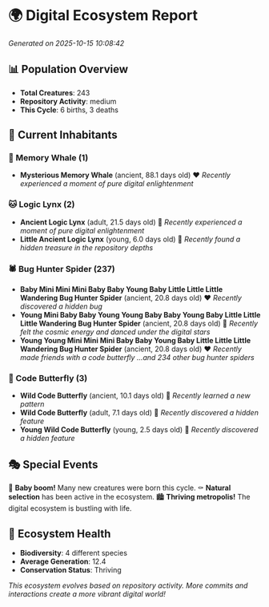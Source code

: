# 🌍 Digital Ecosystem Report
*Generated on 2025-10-15 10:08:42*

## 📊 Population Overview
- **Total Creatures**: 243
- **Repository Activity**: medium
- **This Cycle**: 6 births, 3 deaths

## 👥 Current Inhabitants

### 🐋 Memory Whale (1)
- **Mysterious Memory Whale** (ancient, 88.1 days old) ❤️
  *Recently experienced a moment of pure digital enlightenment*

### 🐱 Logic Lynx (2)
- **Ancient Logic Lynx** (adult, 21.5 days old) 💛
  *Recently experienced a moment of pure digital enlightenment*
- **Little Ancient Logic Lynx** (young, 6.0 days old) 💚
  *Recently found a hidden treasure in the repository depths*

### 🕷️ Bug Hunter Spider (237)
- **Baby Mini Mini Mini Baby Baby Young Baby Little Little Little Wandering Bug Hunter Spider** (ancient, 20.8 days old) ❤️
  *Recently discovered a hidden bug*
- **Young Mini Baby Baby Young Young Baby Baby Young Baby Little Little Little Wandering Bug Hunter Spider** (ancient, 20.8 days old) 💛
  *Recently felt the cosmic energy and danced under the digital stars*
- **Young Young Mini Mini Mini Baby Baby Young Baby Little Little Little Wandering Bug Hunter Spider** (ancient, 20.8 days old) ❤️
  *Recently made friends with a code butterfly*
  *...and 234 other bug hunter spiders*

### 🦋 Code Butterfly (3)
- **Wild Code Butterfly** (ancient, 10.1 days old) 💛
  *Recently learned a new pattern*
- **Wild Code Butterfly** (adult, 7.1 days old) 💚
  *Recently discovered a hidden feature*
- **Young Wild Code Butterfly** (young, 2.5 days old) 💚
  *Recently discovered a hidden feature*

## 🎭 Special Events

🎉 **Baby boom!** Many new creatures were born this cycle.
⚰️ **Natural selection** has been active in the ecosystem.
🏙️ **Thriving metropolis!** The digital ecosystem is bustling with life.

## 🔬 Ecosystem Health
- **Biodiversity**: 4 different species
- **Average Generation**: 12.4
- **Conservation Status**: Thriving

*This ecosystem evolves based on repository activity. More commits and interactions create a more vibrant digital world!*